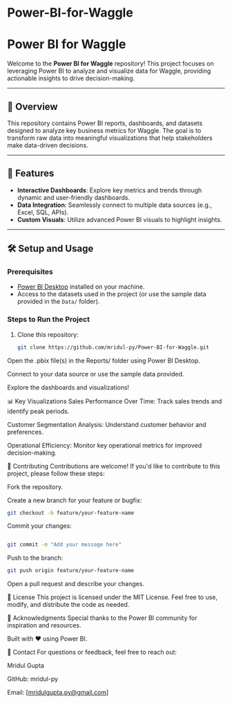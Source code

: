 # Power-BI-for-Waggle

# Power BI for Waggle

Welcome to the **Power BI for Waggle** repository! This project focuses on leveraging Power BI to analyze and visualize data for Waggle, providing actionable insights to drive decision-making.

---

## 📌 **Overview**
This repository contains Power BI reports, dashboards, and datasets designed to analyze key business metrics for Waggle. The goal is to transform raw data into meaningful visualizations that help stakeholders make data-driven decisions.

---

## 🚀 **Features**
- **Interactive Dashboards**: Explore key metrics and trends through dynamic and user-friendly dashboards.
- **Data Integration**: Seamlessly connect to multiple data sources (e.g., Excel, SQL, APIs).
- **Custom Visuals**: Utilize advanced Power BI visuals to highlight insights.

---


## 🛠️ **Setup and Usage**
### Prerequisites
- [Power BI Desktop](https://powerbi.microsoft.com/desktop/) installed on your machine.
- Access to the datasets used in the project (or use the sample data provided in the `Data/` folder).

### Steps to Run the Project
1. Clone this repository:
   ```bash
   git clone https://github.com/mridul-py/Power-BI-for-Waggle.git

Open the .pbix file(s) in the Reports/ folder using Power BI Desktop.

Connect to your data source or use the sample data provided.

Explore the dashboards and visualizations!

📊 Key Visualizations
Sales Performance Over Time: Track sales trends and identify peak periods.

Customer Segmentation Analysis: Understand customer behavior and preferences.

Operational Efficiency: Monitor key operational metrics for improved decision-making.

🤝 Contributing
Contributions are welcome! If you'd like to contribute to this project, please follow these steps:

Fork the repository.

Create a new branch for your feature or bugfix:
 ```bash
git checkout -b feature/your-feature-name
```
Commit your changes:
```bash

git commit -m "Add your message here"
```

Push to the branch:

```bash
git push origin feature/your-feature-name
```
Open a pull request and describe your changes.

📄 License
This project is licensed under the MIT License. Feel free to use, modify, and distribute the code as needed.

🙏 Acknowledgments
Special thanks to the Power BI community for inspiration and resources.

Built with ❤️ using Power BI.

📧 Contact
For questions or feedback, feel free to reach out:

Mridul Gupta

GitHub: mridul-py

Email: [mridulgupta.py@gmail.com]
